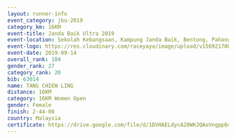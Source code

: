 ```yaml
---
layout: runner-info 
event_category: jbu-2019 
category_km: 16KM 
event-title: Janda Baik Ultra 2019
event-location: Sekolah Kebangsaan, Kampung Janda Baik, Bentong, Pahang, Malaysia 
event-logo: https://res.cloudinary.com/raceyaya/image/upload/v1569217009/logo/janda-baik_vch1pc.jpg 
event-date: 2019-09-14 
overall_rank: 104
gender_rank: 27
category_rank: 20
bib: 63014
name: TANG CHIEW LING
distance: 16KM
category: 16KM Women Open
gender: Female
finish: 2-44-08
country: Malaysia
certificate: https://drive.google.com/file/d/1DVHAELdycA28WKJQAoVngpp6dVlWihg6/view?usp=sharing
---
```

